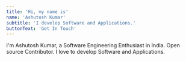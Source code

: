 ```yaml
---
title: 'Hi, my name is'
name: 'Ashutosh Kumar'
subtitle: 'I develop Software and Applications.'
buttonText: 'Get In Touch'
---
```


I'm Ashutosh Kumar, a Software Engineering Enthusiast in India. Open source Contributor.
I love to develop Software and Applications.
